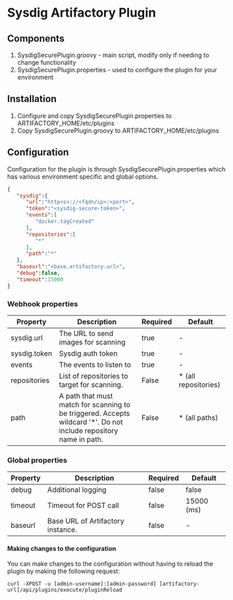 Sysdig Artifactory Plugin
===============================

Components
-----------------
1. SysdigSecurePlugin.groovy - main script, modify only if needing to change functionality
2. SysdigSecurePlugin.properties - used to configure the plugin for your environment

Installation
-----------------
1. Configure and copy SysdigSecurePlugin.properties to ARTIFACTORY_HOME/etc/plugins
2. Copy SysdigSecurePlugin.groovy to ARTIFACTORY_HOME/etc/plugins

Configuration
-----------------
Configuration for the plugin is through SysdigSecurePlugin.properties which has various environment specific and global options.

```json
{
   "sysdig":{
      "url":"http<s>://<fqdn/ip>:<port>",
      "token":"<sysdig-secure-token>",
      "events":[
         "docker.tagCreated"
      ],
      "repositories":[
         "*"
      ],
      "path":"*"
   },
   "baseurl":"<base.artifactory.url>",
   "debug":false,
   "timeout":15000
}
```

### Webhook properties
| Property      | Description   | Required  | Default |
| ------------- |-------------| ---------| -------|
| sysdig.url     | The URL to send images for scanning | true      | -       |
| sysdig.token   | Sysdig auth token | true      | -       |
| events      | The events to listen to      | true      | -       |
| repositories | List of repositories to target for scanning. | False     | * (all repositories)   |
| path | A path that must match for scanning to be triggered. Accepts wildcard '*'. Do not include repository name in path. | False     | * (all paths)   |

### Global properties
| Property      | Description   | Required  | Default |
| ------------- | ------------- | --------- | ------- |
| debug     | Additional logging | false      | false       |
| timeout      | Timeout for POST call      | false      | 15000 (ms)  |
| baseurl      | Base URL of Artifactory instance. | false      | -  |

#### Making changes to the configuration

You can make changes to the configuration without having to reload the plugin by making the following request:

`curl -XPOST -u [admin-username]:[admin-password] [artifactory-url]/api/plugins/execute/pluginReload`

